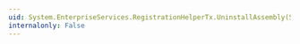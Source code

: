 ```yaml
---
uid: System.EnterpriseServices.RegistrationHelperTx.UninstallAssembly(System.String,System.String,System.String,System.Object)
internalonly: False
---
```

